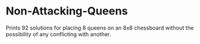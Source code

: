 # Non-Attacking-Queens

Prints 92 solutions for placing 8 queens on an 8x8 chessboard without the possibility of any conflicting with another.

